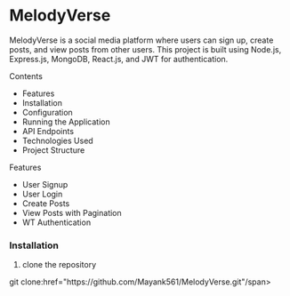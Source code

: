 <div>
<h1>MelodyVerse</h1>
<p>MelodyVerse is a social media platform where users can sign up, create posts, and view posts from other users. This project is built using Node.js, Express.js, MongoDB, React.js, and JWT for authentication.</p>

<section>Contents</section>
<div>
  <ul>
    <li><a>Features</a></li>
    <li><a>Installation</a></li>
    <li><a>Configuration</a></li>
    <li><a>Running the Application</a></li>
    <li><a>API Endpoints</a></li>
    <li><a>Technologies Used</a></li>
    <li><a>Project Structure</a></li>
  </ul>
</div>
<div>
<section>Features</section>
<ul>
  <li><a>User Signup</a></li>
  <li><a>User Login</a></li>
  <li><a>Create Posts</a></li>
  <li><a>View Posts with Pagination</a></li>
  <li><a>WT Authentication</a></li>
  </ul>
</div>
<div>
<h3>Installation</h3>
  <ol><li>clone the repository</li></ol>
  <span>git clone:href="https://github.com/Mayank561/MelodyVerse.git"/span>
</div>
</div>
